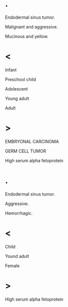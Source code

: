 # .

Endodermal sinus tumor.

Malignant and aggressive.

Mucinous and yellow.

# <

Infant

Preschool child

Adolescent

Young adult

Adult

# >

EMBRYONAL CARCINOMA

GERM CELL TUMOR

High serum alpha fetoprotein

# .

Endodermal sinus tumor.

Aggressive.

Hemorrhagic.

# <

Child

Yound adult

Female

# >

High serum alpha fetoprotein
